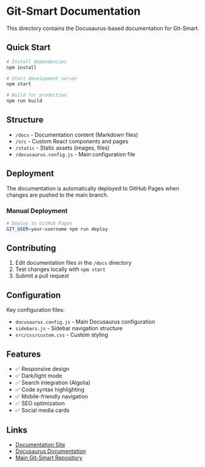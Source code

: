 # Git-Smart Documentation

This directory contains the Docusaurus-based documentation for Git-Smart.

## Quick Start

```bash
# Install dependencies
npm install

# Start development server
npm start

# Build for production
npm run build
```

## Structure

- `/docs` - Documentation content (Markdown files)
- `/src` - Custom React components and pages
- `/static` - Static assets (images, files)
- `/docusaurus.config.js` - Main configuration file

## Deployment

The documentation is automatically deployed to GitHub Pages when changes are pushed to the main branch.

### Manual Deployment

```bash
# Deploy to GitHub Pages
GIT_USER=your-username npm run deploy
```

## Contributing

1. Edit documentation files in the `/docs` directory
2. Test changes locally with `npm start`
3. Submit a pull request

## Configuration

Key configuration files:

- `docusaurus.config.js` - Main Docusaurus configuration
- `sidebars.js` - Sidebar navigation structure
- `src/css/custom.css` - Custom styling

## Features

- ✅ Responsive design
- ✅ Dark/light mode
- ✅ Search integration (Algolia)
- ✅ Code syntax highlighting
- ✅ Mobile-friendly navigation
- ✅ SEO optimization
- ✅ Social media cards

## Links

- [Documentation Site](https://neabyte.github.io/git-smart/)
- [Docusaurus Documentation](https://docusaurus.io/)
- [Main Git-Smart Repository](https://github.com/NeaDigitra/git-smart)